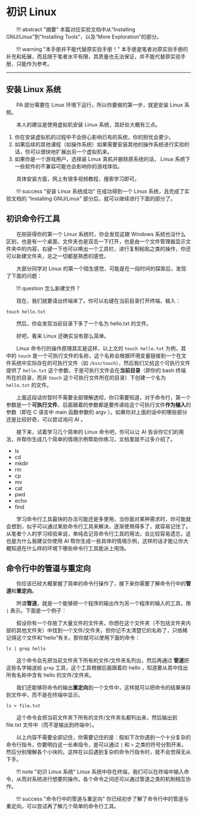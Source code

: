 <style>p { text-indent: 2em; }</style>

# 初识 Linux

!!! abstract "摘要"
    本篇对应实验文档中从“Installing GNU/Linux”到“Installing Tools”，以及“More Exploration”的部分。

!!! warning "本手册并不能代替原实验手册！"
    本手册是笔者对原实验手册的补充和拓展，而且限于笔者水平有限，其质量也无法保证，并不能代替原实验手册，只能作为参考。

---

## 安装 Linux 系统

PA 部分需要在 Linux 环境下运行，所以你要做的第一步，就是安装 Linux 系统。

本人的建议是使用虚拟机安装 Linux 系统，其好处大概有三点。

1. 你在安装虚拟机的过程中不会担心影响已有的系统，你的担忧会更少。
2. 如果后续的其他课程（如操作系统）如果需要安装其他的操作系统进行实验的话，你可以很快地扩展出另一个虚拟机来。
3. 如果你是一个游戏用户，选择装 Linux 真机并删除原系统的话， Linux 系统下一些软件的不兼容可能也会影响你的游戏体验。

具体安装方面，网上有很多视频教程，搜索学习即可。

!!! success "安装 Linux 系统成功"
    在成功得到一个 Linux 系统，且完成了实验文档的 “Installing GNU/Linux” 部分后，就可以继续进行下面的部分了。

## 初识命令行工具

在刚获得你的第一个 Linux 系统时，你会发现这跟 Windows 系统也没什么区别，也是有一个桌面，文件夹也是双击一下打开，也是由一个文件管理器显示文件夹中的内容，右键一下也可以唤出一个工具栏，进行复制粘贴之类的操作，你还可以新建文件夹，总之一切都是熟悉的感觉。

大部分同学对 Linux 的第一个陌生感觉，可能是在一段时间的探索后，发现了下面的问题：

!!! question 
    怎么新建文件？

现在，我们就要请出终端来了。你可以右键在当前目录打开终端，输入：

```shell
touch hello.txt
```

然后，你会发现当前目录下多了一个名为 hello.txt 的文件。

好吧，看来 Linux 还确实没有那么简单。

Linux 命令行的操作原理其实是这样，以上文的 `touch hello.txt` 为例，其中的 `touch` 是一个可执行文件的名称，这个名称会根据环境变量链接到一个在文件系统中实际存在的可执行文件（如 `/bin/touch`），然后我们又给这个可执行文件提供了 `hello.txt` 这个参数，于是可执行文件会在**当前目录**（即你的 bash 终端所在的目录，而非 `touch` 这个可执行文件所在的目录）下创建一个名为 `hello.txt` 的文件。

上面这段话你暂时不需要全部理解透彻，你只需要知道，对于命令行，第一个参数是一个**可执行文件**，后面跟着的参数都是要传递给这个可执行文件**作为输入**的参数（即在 C 语言中 main 函数参数的 argv ）。如果你对上面的话中的哪些部分还是比较好奇，可以尝试询问 AI 。

接下来，试着学习几个简单的 Linux 命令吧，你可以让 AI 告诉你它们的用法，并帮你生成几个简单的情境示例帮助你练习，文档里就不过多介绍了。

- ls
- cd
- mkdir
- rm
- cp
- mv
- cat
- pwd
- echo
- find

学习命令行工具最快的办法可能还是多使用，当你面对某种需求时，你可能就会想到，似乎可以通过某些命令行工具来解决，逐渐使用得多了，就容易记住了。从笔者个人的学习经验来说，单纯去记背命令行工具的用法，会比较容易遗忘，这也是为什么我建议你使用 AI 帮你生成一些具体的情境示例，这样的话才能让你大概知道在什么样的环境下哪些命令行工具能派上用场。

## 命令行中的管道与重定向

你应该已经大概掌握了简单的命令行操作了，接下来你需要了解命令行中的**管道**和**重定向**。

所谓**管道**，就是一个能够把一个程序的输出作为另一个程序的输入的工具，用 `|` 表示。下面是一个例子：

假设你有一个存放了大量文件的文件夹，你想在这个文件夹（不包括文件夹内部的其他文件夹）中找到一个文件/文件夹，但你记不太清楚它的名称了，只依稀记得这个文件和“hello”有关。那你就可以使用下面的命令：

```shell
ls | grep hello
```

这个命令会先把当前文件夹下所有的文件/文件夹名列出，然后再通过
**管道**把这些名字输送给 `grep` 工具，这个工具根据后面跟着的 hello ，知道要从其中找出所有名称中含有 hello 的文件/文件夹。

我们还能够将命令的输出**重定向**到一个文件中，这样就可以把命令的结果保存到文件中，而不是在终端中显示。

```shell
ls > file.txt
```

这个命令会把当前文件夹下所有的文件/文件夹名都列出来，然后输出到 file.txt 文件中（而不是输出到终端中）。

以上内容不需要全部记住，你需要记住的是：假如下次你遇到一个十分复杂的命令行指令，你要明白这一长串指令，是可以通过 `|` 和 `>` 之类的符号分割开来，然后分别理解各个小块的。这样在以后遇到复杂的命令行指令时，就不会觉得无从下手。

!!! note "初识 Linux 系统"
    Linux 系统中存在终端，我们可以在终端中输入命令，从而对系统进行想要的操作。各个命令之间还可以通过管道之类的机制相互协作。

!!! success "命令行中的管道与重定向"
    你已经初步了解了命令行中的管道与重定向，可以尝试再了解几个简单的命令行工具。

